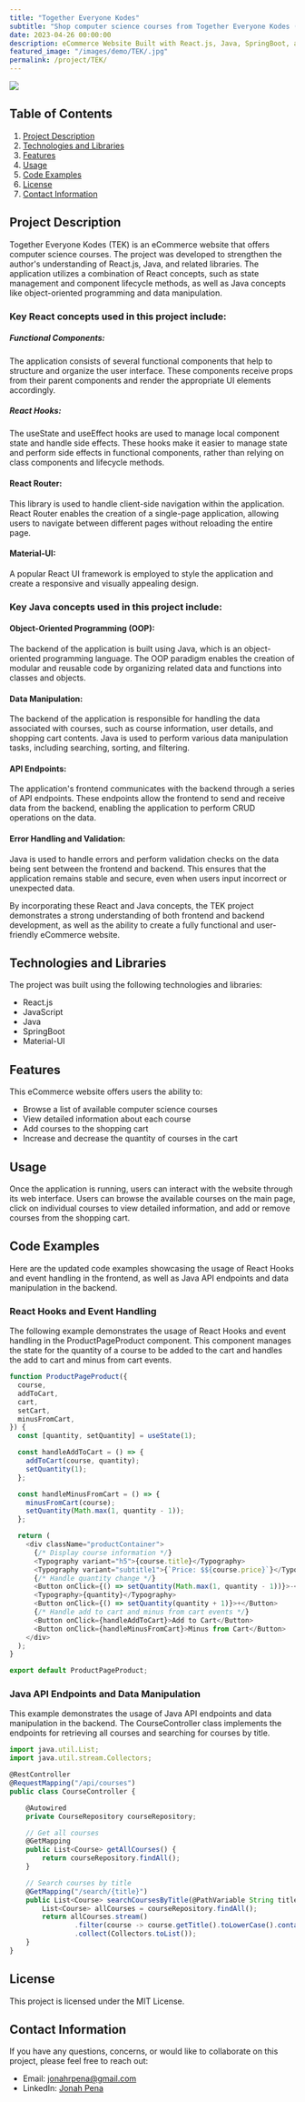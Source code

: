 ```yaml
---
title: "Together Everyone Kodes"
subtitle: "Shop computer science courses from Together Everyone Kodes (T-E-K)"
date: 2023-04-26 00:00:00
description: eCommerce Website Built with React.js, Java, SpringBoot, and MySQL
featured_image: "/images/demo/TEK/.jpg"
permalink: /project/TEK/
---
```


![](/images/demo/TEK/TEKfrontpageMockUp.jpg)

## Table of Contents

1. [Project Description](#project-description)
2. [Technologies and Libraries](#technologies-and-libraries)
3. [Features](#features)
4. [Usage](#usage)
5. [Code Examples](#code-examples)
6. [License](#license)
7. [Contact Information](#contact-information)

## Project Description

Together Everyone Kodes (TEK) is an eCommerce website that offers computer science courses. The project was developed to strengthen the author's understanding of React.js, Java, and related libraries. The application utilizes a combination of React concepts, such as state management and component lifecycle methods, as well as Java concepts like object-oriented programming and data manipulation.

### Key React concepts used in this project include:

##### Functional Components:

The application consists of several functional components that help to structure and organize the user interface. These components receive props from their parent components and render the appropriate UI elements accordingly.

##### React Hooks:

The useState and useEffect hooks are used to manage local component state and handle side effects. These hooks make it easier to manage state and perform side effects in functional components, rather than relying on class components and lifecycle methods.

#### React Router:

This library is used to handle client-side navigation within the application. React Router enables the creation of a single-page application, allowing users to navigate between different pages without reloading the entire page.

#### Material-UI:

A popular React UI framework is employed to style the application and create a responsive and visually appealing design.

### Key Java concepts used in this project include:

#### Object-Oriented Programming (OOP):

The backend of the application is built using Java, which is an object-oriented programming language. The OOP paradigm enables the creation of modular and reusable code by organizing related data and functions into classes and objects.

#### Data Manipulation:

The backend of the application is responsible for handling the data associated with courses, such as course information, user details, and shopping cart contents. Java is used to perform various data manipulation tasks, including searching, sorting, and filtering.

#### API Endpoints:

The application's frontend communicates with the backend through a series of API endpoints. These endpoints allow the frontend to send and receive data from the backend, enabling the application to perform CRUD operations on the data.

#### Error Handling and Validation:

Java is used to handle errors and perform validation checks on the data being sent between the frontend and backend. This ensures that the application remains stable and secure, even when users input incorrect or unexpected data.

By incorporating these React and Java concepts, the TEK project demonstrates a strong understanding of both frontend and backend development, as well as the ability to create a fully functional and user-friendly eCommerce website.

## Technologies and Libraries

The project was built using the following technologies and libraries:

- React.js
- JavaScript
- Java
- SpringBoot
- Material-UI

## Features

This eCommerce website offers users the ability to:

- Browse a list of available computer science courses
- View detailed information about each course
- Add courses to the shopping cart
- Increase and decrease the quantity of courses in the cart

## Usage

Once the application is running, users can interact with the website through its web interface. Users can browse the available courses on the main page, click on individual courses to view detailed information, and add or remove courses from the shopping cart.

## Code Examples

Here are the updated code examples showcasing the usage of React Hooks and event handling in the frontend, as well as Java API endpoints and data manipulation in the backend.

### React Hooks and Event Handling

The following example demonstrates the usage of React Hooks and event handling in the ProductPageProduct component. This component manages the state for the quantity of a course to be added to the cart and handles the add to cart and minus from cart events.

```javascript
function ProductPageProduct({
  course,
  addToCart,
  cart,
  setCart,
  minusFromCart,
}) {
  const [quantity, setQuantity] = useState(1);

  const handleAddToCart = () => {
    addToCart(course, quantity);
    setQuantity(1);
  };

  const handleMinusFromCart = () => {
    minusFromCart(course);
    setQuantity(Math.max(1, quantity - 1));
  };

  return (
    <div className="productContainer">
      {/* Display course information */}
      <Typography variant="h5">{course.title}</Typography>
      <Typography variant="subtitle1">{`Price: $${course.price}`}</Typography>
      {/* Handle quantity change */}
      <Button onClick={() => setQuantity(Math.max(1, quantity - 1))}>-</Button>
      <Typography>{quantity}</Typography>
      <Button onClick={() => setQuantity(quantity + 1)}>+</Button>
      {/* Handle add to cart and minus from cart events */}
      <Button onClick={handleAddToCart}>Add to Cart</Button>
      <Button onClick={handleMinusFromCart}>Minus from Cart</Button>
    </div>
  );
}

export default ProductPageProduct;
```

### Java API Endpoints and Data Manipulation

This example demonstrates the usage of Java API endpoints and data manipulation in the backend. The CourseController class implements the endpoints for retrieving all courses and searching for courses by title.

```javascript
import java.util.List;
import java.util.stream.Collectors;

@RestController
@RequestMapping("/api/courses")
public class CourseController {

    @Autowired
    private CourseRepository courseRepository;

    // Get all courses
    @GetMapping
    public List<Course> getAllCourses() {
        return courseRepository.findAll();
    }

    // Search courses by title
    @GetMapping("/search/{title}")
    public List<Course> searchCoursesByTitle(@PathVariable String title) {
        List<Course> allCourses = courseRepository.findAll();
        return allCourses.stream()
                .filter(course -> course.getTitle().toLowerCase().contains(title.toLowerCase()))
                .collect(Collectors.toList());
    }
}
```

## License

This project is licensed under the MIT License.

## Contact Information

If you have any questions, concerns, or would like to collaborate on this project, please feel free to reach out:

- Email: jonahrpena@gmail.com
- LinkedIn: [Jonah Pena](https://www.linkedin.com/in/jonahpena/)
